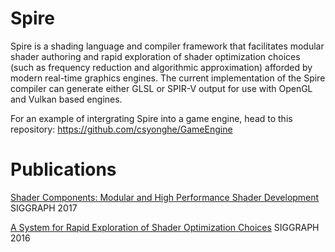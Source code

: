 # Spire
Spire is a shading language and compiler framework that facilitates modular shader authoring and rapid exploration of shader optimization choices (such as frequency reduction and algorithmic approximation) afforded by modern real-time graphics engines. The current implementation of the Spire compiler can generate either GLSL or SPIR-V output for use with OpenGL and Vulkan based engines.

For an example of intergrating Spire into a game engine, head to this repository:
https://github.com/csyonghe/GameEngine

# Publications

[Shader Components: Modular and High Performance Shader Development](http://graphics.cs.cmu.edu/projects/shadercomp/) SIGGRAPH 2017

[A System for Rapid Exploration of Shader Optimization Choices](http://graphics.cs.cmu.edu/projects/spire/) SIGGRAPH 2016
